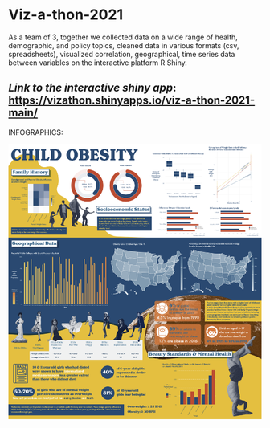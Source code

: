 # Viz-a-thon-2021

As a team of 3, together we collected data on a wide range of health, demographic, and policy topics, cleaned data in various formats (csv, spreadsheets), visualized correlation, geographical, time series data between variables on the interactive platform R Shiny.

## ***Link to the interactive shiny app***: https://vizathon.shinyapps.io/viz-a-thon-2021-main/
 
INFOGRAPHICS:

![](https://github.com/irenechang1510/Viz-a-thon-2021/blob/main/Viz-a-thon.png)

